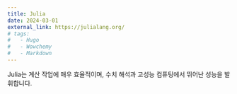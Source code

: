 ```yaml
---
title: Julia
date: 2024-03-01
external_link: https://julialang.org/
# tags:
#   - Hugo
#   - Wowchemy
#   - Markdown
---
```


Julia는 계산 작업에 매우 효율적이며, 수치 해석과 고성능 컴퓨팅에서 뛰어난 성능을 발휘합니다.

<!--more-->
